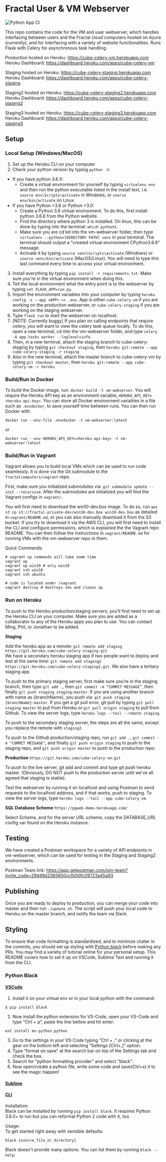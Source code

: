 # Fractal User & VM Webserver

![Python App CI](https://github.com/fractalcomputers/vm-webserver/workflows/Python%20App%20CI/badge.svg)

This repo contains the code for the VM and user webserver, which handles interfacing between users and the Fractal cloud computers hosted on Azure (currently), and for interfacing with a variety of website functionalities. Runs Flask with Celery for asynchronous task handling.

Production hosted on Heroku: https://cube-celery-vm.herokuapp.com  
Heroku Dashboard: https://dashboard.heroku.com/apps/cube-celery-vm

Staging hosted on Heroku: https://cube-celery-staging.herokuapp.com  
Heroku Dashboard: https://dashboard.heroku.com/apps/cube-celery-staging

Staging2 hosted on Heroku: https://cube-celery-staging2.herokuapp.com  
Heroku Dashboard: https://dashboard.heroku.com/apps/cube-celery-staging2

Staging3 hosted on Heroku: https://cube-celery-staging3.herokuapp.com  
Heroku Dashboard: https://dashboard.heroku.com/apps/cube-celery-staging3

## Setup

### Local Setup (Windows/MacOS)

1. Set up the Heroku CLI on your computer
2. Check your python version by typing `python -V`.

- If you have python 3.6.X:
  - Create a virtual environment for yourself by typing `virtualenv env` and then run the python executable listed in the install text, i.e. `source env\Scripts\activate` in Windows, or `source env/bin/activate` on Linux
- If you have Python >3.6 or Python <3.0:
  - Create a Python 3.6 virtual environment. To do this, first install python 3.6.8 from the Python website.
  - Find the directory where python 3 is installed. On linux, this can be done by typing into the terminal: `which python3`.
  - Make sure you are cd'ed into the vm-webserver folder, then type `virtualenv --python=[DIRECTORY PATH] venv` in your terminal. The terminal should output a "created virtual environment CPython3.6.8" message.
  - Activate it by typing `source venv\Scripts\activate` (Windows) or `source venv/bin/activate` (MacOS/Linux). You will need to type this last command every time to access your virtual environment.

3. Install everything by typing `pip install -r requirements.txt`. Make sure you're in the virtual environment when doing this.
4. Tell the local environment what the entry point is to the webserver by typing `set FLASK_APP=run.py`.
5. Import the environment variables into your computer by typing `heroku config -s --app <APP> >> .env`. App is either `cube-celery-vm` if you are working on the production webserver, or `cube-celery-staging` if you are working on the staging webserver.
6. Type `flask run` to start the webserver on localhost.
7. [NOTE: Currently buggy] If you plan on calling endpoints that require celery, you will want to view the celery task queue locally. To do this, open a new terminal, cd into the vm-webserver folder, and type `celery -A app.tasks worker --loglevel=info`.
8. Then, in a new terminal, attach the staging branch to cube-celery-staging by typing `git checkout staging`, then `heroku git:remote --app cube-celery-staging -r staging`
9. Also in the new terminal, attach the master branch to cube-celery-vm by typing `git checkout master`, then `heroku git:remote --app cube-celery-vm -r heroku`

### Build/Run in Docker

To build the Docker image, run: `docker build -t vm-webserver`. You will require the Heroku API key as an environment variable, `HEROKU_API_KEY=<heroku-api-key>`. You can store all Docker environment variables in a file such as `.envdocker`, to save yourself time between runs. You can then run Docker with:

`docker run --env-file .envdocker -t vm-webserver:latest`

or

`docker run --env HEROKU_API_KEY=<heroku-api-key> -t vm-webserver:latest`

### Build/Run in Vagrant

Vagrant allows you to build local VMs which can be used to run code seamlessly. It is done via the Git submodule to the `fractalcomputers/vagrant` repo.

First, make sure you initialized submodules via: `git submodule update --init --recursive`. After the submodules are initialized you will find the Vagrant configs in `vagrant/`.

You will first need to download the win10-dev.box image. To do so, run `aws s3 cp s3://fractal-private-dev/win10-dev.box win10-dev.box` as detailed in `vagrant/README.md`, or you can also manually download it from the S3 bucket. If you try to download it via the AWS CLI, you will first need to install the CLI and configure permissions, which is explained the the Vagrant repo README. You can then follow the instructions in `vagrant/README.md` for running VMs with the vm-webserver repo in them.

Quick Commands:

```
# vagrant up commands will take some time
vagrant up
vagrant up win10 # only win10
vagrant ssh win10
vagrant ssh ubuntu

# code is located under /vagrant
vagrant destroy # destroys vms and cleans up
```

### Run on Heroku

To push to the Heroku production/staging servers, you’ll first need to set up the Heroku CLI on your computer. Make sure you are added as a collaborator to any of the Heroku apps you plan to use. You can contact Ming, Phil, or Jonathan to be added.

**Staging**

Add the heroku app as a remote: `git remote add staging https://git.heroku.com/cube-celery-staging.git`  
We have a secondary heroku staging app if two people want to deploy and test at the same time: `git remote add staging2 https://git.heroku.com/cube-celery-staging2.git`. We also have a tertiary staging app.

To push to the primary staging server, first make sure you’re in the staging branch, then type `git add .`, then `git commit -m “COMMIT MESSAGE”`, then finally `git push staging staging:master`. If you are using another branch with name as {branchName}, you push via: `git push staging {branchName}:master`. If you get a git pull error, git pull by typing `git pull staging master` to pull from Heroku or `git pull origin staging` to pull from Github. To view the server logs, type `heroku logs --tail --remote staging`.

To push to the secondary staging server, the steps are all the same, except you replace the remote with `staging2`.

To push to the Github production/staging repo, run `git add .`, `git commit -m "COMMIT MESSAGE"`, and finally `git push origin staging` to push to the staging repo, and `git push origin master` to push to the production repo.

**Production**
`https://git.heroku.com/cube-celery-vm.git`

To push to the live server, git add and commit and type git push heroku master. (Obviously, DO NOT push to the production server until we’ve all agreed that staging is stable).

Test the webserver by running it on localhost and using Postman to send requests to the localhost address, and if that works, push to staging. To view the server logs, type `heroku logs --tail --app cube-celery-vm`.

**SQL Database Scheme**
`https://pgweb-demo.herokuapp.com/`

Select Scheme, and for the server URL scheme, copy the DATABASE_URL config var found on the Heroku instance.

## Testing

We have created a Postman workspace for a variety of API endpionts in vm-webserver, which can be used for testing in the Staging and Staging2 environments.

Postman Team link: https://app.getpostman.com/join-team?invite_code=29d49d2365850ccfb50fc09723a45a93

## Publishing

Once you are ready to deploy to production, you can merge your code into master and then run `./update.sh`. The script will push your local code to Heroku on the master branch, and notify the team via Slack.

## Styling

To ensure that code formatting is standardized, and to minimize clutter in the commits, you should set up styling with [Python black](https://github.com/psf/black) before making any PRs. You may find a variety of tutorial online for your personal setup. This README covers how to set it up on VSCode, Sublime Text and running it from the CLI.

### Python Black

#### [VSCode](https://medium.com/@marcobelo/setting-up-python-black-on-visual-studio-code-5318eba4cd00)

1. Install it on your virtual env or in your local python with the command:

```
$ pip install black
```

2. Now install the python extension for VS-Code, open your VS-Code and type “Ctrl + p”, paste the line bellow and hit enter:

```
ext install ms-python.python
```

3. Go to the settings in your VS-Code typing “Ctrl + ,” or clicking at the gear on the bottom left and selecting “Settings [Ctrl+,]” option.
4. Type “format on save” at the search bar on top of the Settings tab and check the box.
5. Search for “python formatting provider” and select “black”.
6. Now open/create a python file, write some code and save(Ctrl+s) it to see the magic happen!

#### [Sublime](https://github.com/jgirardet/sublack)

#### [CLI](https://github.com/psf/black)

Installation:  
Black can be installed by running `pip install black`. It requires Python 3.6.0+ to run but you can reformat Python 2 code with it, too.

Usage:  
To get started right away with sensible defaults:

```
black {source_file_or_directory}
```

Black doesn't provide many options. You can list them by running `black --help`:
